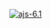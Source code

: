[![ajs-6.1](https://github.com/MarkoMelle/ajs-6.1/actions/workflows/main.yml/badge.svg?branch=main)](https://github.com/MarkoMelle/ajs-6.1/actions/workflows/main.yml)